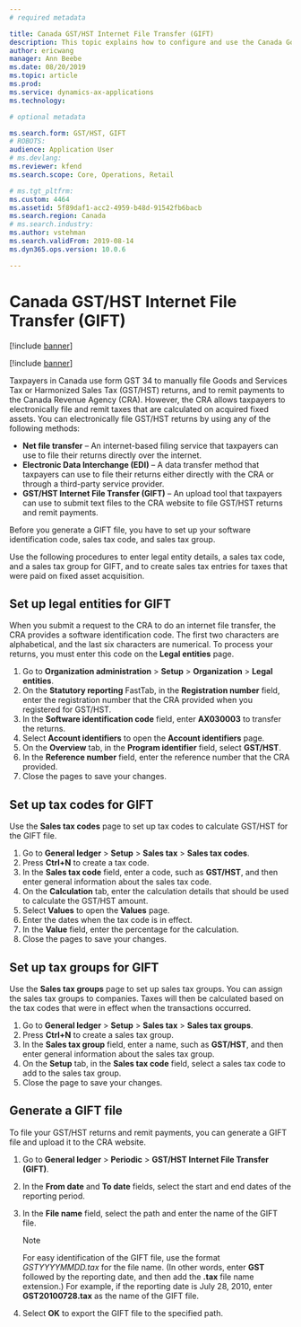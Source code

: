 ```yaml
---
# required metadata

title: Canada GST/HST Internet File Transfer (GIFT)
description: This topic explains how to configure and use the Canada Goods and Services Tax or Harmonized Sales Tax (GST/HST) Internet File Fransfer (GIFT) feature.
author: ericwang
manager: Ann Beebe
ms.date: 08/20/2019
ms.topic: article
ms.prod: 
ms.service: dynamics-ax-applications
ms.technology: 

# optional metadata

ms.search.form: GST/HST, GIFT
# ROBOTS: 
audience: Application User
# ms.devlang: 
ms.reviewer: kfend
ms.search.scope: Core, Operations, Retail

# ms.tgt_pltfrm: 
ms.custom: 4464
ms.assetid: 5f89daf1-acc2-4959-b48d-91542fb6bacb
ms.search.region: Canada
# ms.search.industry: 
ms.author: vstehman
ms.search.validFrom: 2019-08-14
ms.dyn365.ops.version: 10.0.6

---
```


# Canada GST/HST Internet File Transfer (GIFT)

[!include [banner](../includes/banner.md)]

[!include [banner](../includes/preview-banner.md)]

Taxpayers in Canada use form GST 34 to manually file Goods and Services Tax or Harmonized Sales Tax (GST/HST) returns, and to remit payments to the Canada Revenue Agency (CRA). However, the CRA allows taxpayers to electronically file and remit taxes that are calculated on acquired fixed assets. You can electronically file GST/HST returns by using any of the following methods:

- **Net file transfer** – An internet-based filing service that taxpayers can use to file their returns directly over the internet.
- **Electronic Data Interchange (EDI)** – A data transfer method that taxpayers can use to file their returns either directly with the CRA or through a third-party service provider.
- **GST/HST Internet File Transfer (GIFT)** – An upload tool that taxpayers can use to submit text files to the CRA website to file GST/HST returns and remit payments.

Before you generate a GIFT file, you have to set up your software identification code, sales tax code, and sales tax group.

Use the following procedures to enter legal entity details, a sales tax code, and a sales tax group for GIFT, and to create sales tax entries for taxes that were paid on fixed asset acquisition.

## Set up legal entities for GIFT

When you submit a request to the CRA to do an internet file transfer, the CRA provides a software identification code. The first two characters are alphabetical, and the last six characters are numerical. To process your returns, you must enter this code on the **Legal entities** page.

1. Go to **Organization administration** \> **Setup** \> **Organization** \> **Legal entities**.
2. On the **Statutory reporting** FastTab, in the **Registration number** field, enter the registration number that the CRA provided when you registered for GST/HST.
3. In the **Software identification code** field, enter **AX030003** to transfer the returns.
4. Select **Account identifiers** to open the **Account identifiers** page.
5. On the **Overview** tab, in the **Program identifier** field, select **GST/HST**.
6. In the **Reference number** field, enter the reference number that the CRA provided.
7. Close the pages to save your changes.

## Set up tax codes for GIFT

Use the **Sales tax codes** page to set up tax codes to calculate GST/HST for the GIFT file.

1. Go to **General ledger** \> **Setup** \> **Sales tax** \> **Sales tax codes**.
2. Press **Ctrl+N** to create a tax code.
3. In the **Sales tax code** field, enter a code, such as **GST/HST**, and then enter general information about the sales tax code.
4. On the **Calculation** tab, enter the calculation details that should be used to calculate the GST/HST amount.
5. Select **Values** to open the **Values** page.
6. Enter the dates when the tax code is in effect.
7. In the **Value** field, enter the percentage for the calculation.
8. Close the pages to save your changes.

## Set up tax groups for GIFT

Use the **Sales tax groups** page to set up sales tax groups. You can assign the sales tax groups to companies. Taxes will then be calculated based on the tax codes that were in effect when the transactions occurred.

1. Go to **General ledger** \> **Setup** \> **Sales tax** \> **Sales tax groups**.
2. Press **Ctrl+N** to create a sales tax group.
3. In the **Sales tax group** field, enter a name, such as **GST/HST**, and then enter general information about the sales tax group.
4. On the **Setup** tab, in the **Sales tax code** field, select a sales tax code to add to the sales tax group.
5. Close the page to save your changes.

## Generate a GIFT file

To file your GST/HST returns and remit payments, you can generate a GIFT file and upload it to the CRA website.

1. Go to **General ledger** \> **Periodic** \> **GST/HST Internet File Transfer (GIFT)**.
2. In the **From date** and **To date** fields, select the start and end dates of the reporting period.
3. In the **File name** field, select the path and enter the name of the GIFT file.

    > [!NOTE]
    > For easy identification of the GIFT file, use the format *GSTYYYYMMDD.tax* for the file name. (In other words, enter **GST** followed by the reporting date, and then add the **.tax** file name extension.) For example, if the reporting date is July 28, 2010, enter **GST20100728.tax** as the name of the GIFT file.

4. Select **OK** to export the GIFT file to the specified path.
